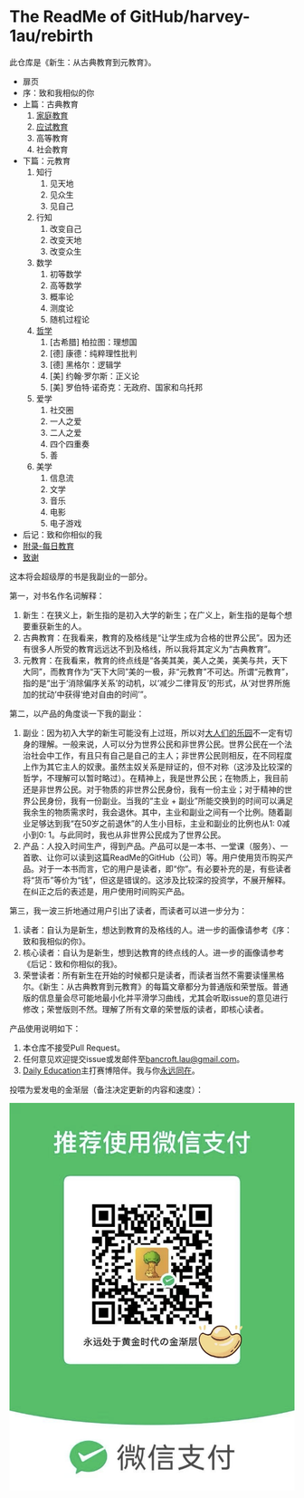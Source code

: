 # The ReadMe of GitHub/harvey-1au/rebirth

此仓库是《新生：从古典教育到元教育》。

- 扉页
- 序：致和我相似的你
- 上篇：古典教育
  1. [家庭教育](https://github.com/harvey-1au/rebirth-public/blob/main/src/1-classical-education/1-family-education.md)
  2. [应试教育](https://github.com/harvey-1au/rebirth-public/blob/main/src/1-classical-education/2-exam-oriented-education.md)
  3. 高等教育
  4. 社会教育
- 下篇：元教育
  1. 知行
     1. 见天地
     2. 见众生
     3. 见自己
  2. 行知
     1. 改变自己
     2. 改变天地
     3. 改变众生
  3. 数学
     1. 初等数学
     2. 高等数学
     3. 概率论
     4. 测度论
     5. 随机过程论
  4. [哲学](https://github.com/harvey-1au/rebirth-public/blob/main/src/2-meta-education/4-philosophy/0-intro.md)
     1. [古希腊] 柏拉图：理想国
     2. [德] 康德：纯粹理性批判
     3. [德] 黑格尔：逻辑学
     4. [美] 约翰·罗尔斯：正义论
     5. [美] 罗伯特·诺奇克：无政府、国家和乌托邦
  5. 爱学
     1. 社交圈
     2. 一人之爱
     3. 二人之爱
     4. 四个四重奏
     5. 善
  6. 美学
     1. 信息流
     2. 文学
     3. 音乐
     4. 电影
     5. 电子游戏
- 后记：致和你相似的我
- [附录-每日教育](https://github.com/harvey-1au/rebirth-public/tree/main/src/3-daily-education)
- [致谢](https://github.com/harvey-1au/rebirth-public/blob/main/src/4-acknowledgments.md)

这本将会超级厚的书是我副业的一部分。

第一，对书名作名词解释：

1. 新生：在狭义上，新生指的是初入大学的新生；在广义上，新生指的是每个想要重获新生的人。
2. 古典教育：在我看来，教育的及格线是“让学生成为合格的世界公民”。因为还有很多人所受的教育远远达不到及格线，所以我将其定义为“古典教育”。
3. 元教育：在我看来，教育的终点线是“各美其美，美人之美，美美与共，天下大同”，而教育作为“天下大同”美的一极，非“元教育”不可达。所谓“元教育”，指的是“出于‘消除偏序关系’的动机，以‘减少二律背反’的形式，从‘对世界所施加的扰动’中获得‘绝对自由的时间’”。

第二，以产品的角度谈一下我的副业：

1. 副业：因为初入大学的新生可能没有上过班，所以对[大人们的乐园](https://www.bilibili.com/video/BV1VH4y1V7ii/)不一定有切身的理解。一般来说，人可以分为世界公民和非世界公民。世界公民在一个法治社会中工作，有且只有自己是自己的主人；非世界公民则相反，在不同程度上作为其它主人的奴隶。虽然主奴关系是辩证的，但不对称（这涉及比较深的哲学，不理解可以暂时略过）。在精神上，我是世界公民；在物质上，我目前还是非世界公民。对于物质的非世界公民身份，我有一份主业；对于精神的世界公民身份，我有一份副业。当我的“主业 + 副业”所能交换到的时间可以满足我余生的物质需求时，我会退休。其中，主业和副业之间有一个比例。随着副业足够达到我“在50岁之前退休”的人生小目标，主业和副业的比例也从1: 0减小到0: 1。与此同时，我也从非世界公民成为了世界公民。
2. 产品：人投入时间生产，得到产品。产品可以是一本书、一堂课（服务）、一首歌、让你可以读到这篇ReadMe的GitHub（公司）等。用户使用货币购买产品。对于一本书而言，它的用户是读者，即“你”。有必要补充的是，有些读者将“货币”等价为“钱”，但这是错误的。这涉及比较深的投资学，不展开解释。在纠正之后的表述是，用户使用时间购买产品。

第三，我一波三折地通过用户引出了读者，而读者可以进一步分为：

1. 读者：自认为是新生，想达到教育的及格线的人。进一步的画像请参考《序：致和我相似的你》。
2. 核心读者：自认为是新生，想到达教育的终点线的人。进一步的画像请参考《后记：致和你相似的我》。
3. 荣誉读者：所有新生在开始的时候都只是读者，而读者当然不需要读懂黑格尔。《新生：从古典教育到元教育》的每篇文章都分为普通版和荣誉版。普通版的信息量会尽可能地最小化并平滑学习曲线，尤其会听取issue的意见进行修改；荣誉版则不然。理解了所有文章的荣誉版的读者，即核心读者。

产品使用说明如下：

1. 本仓库不接受Pull Request。
2. 任何意见欢迎提交issue或发邮件至<bancroft.lau@gmail.com>。
3. [Daily Education](https://github.com/harvey-1au/rebirth-public/tree/main/src/3-daily-education)主打赛博陪伴。我与你[永远同在](https://music.douban.com/subject/3223618/)。

投喂为爱发电的金渐层（备注决定更新的内容和速度）：

![永远处于黄金时代の金渐层的收款码](./the-payment-qr-code-of-golden-british-shorthair-cat.jpg)
